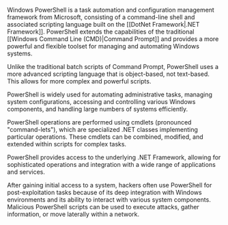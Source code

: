 Windows PowerShell is a task automation and configuration management framework from Microsoft, consisting of a command-line shell and associated scripting language built on the [[DotNet Framework|.NET Framework]]. PowerShell extends the capabilities of the traditional [[Windows Command Line (CMD)|Command Prompt]] and provides a more powerful and flexible toolset for managing and automating Windows systems.

Unlike the traditional batch scripts of Command Prompt, PowerShell uses a more advanced scripting language that is object-based, not text-based. This allows for more complex and powerful scripts.

PowerShell is widely used for automating administrative tasks, managing system configurations, accessing and controlling various Windows components, and handling large numbers of systems efficiently.

PowerShell operations are performed using cmdlets (pronounced "command-lets"), which are specialized .NET classes implementing particular operations. These cmdlets can be combined, modified, and extended within scripts for complex tasks.

PowerShell provides access to the underlying .NET Framework, allowing for sophisticated operations and integration with a wide range of applications and services.

After gaining initial access to a system, hackers often use PowerShell for post-exploitation tasks because of its deep integration with Windows environments and its ability to interact with various system components. Malicious PowerShell scripts can be used to execute attacks, gather information, or move laterally within a network.
